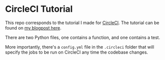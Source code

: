 # CircleCI Tutorial

This repo corresponds to the tutorial I made for [CircleCI](https://circleci.com/). The tutorial can be found on [my blogpost here](http://www.srcmake.com/home/circleci).

There are two Python files, one contains a function, and one contains a test.

More importantly, there's a `config.yml` file in the `.circleci` folder that will specify the jobs to be run on CircleCI any time the codebase changes.